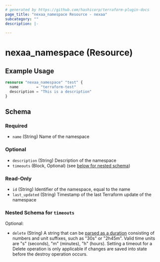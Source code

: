 ```yaml
---
# generated by https://github.com/hashicorp/terraform-plugin-docs
page_title: "nexaa_namespace Resource - nexaa"
subcategory: ""
description: |-
  
---
```


# nexaa_namespace (Resource)



## Example Usage

```terraform
resource "nexaa_namespace" "test" {
  name        = "terraform-test"
  description = "This is a description"
}
```

<!-- schema generated by tfplugindocs -->
## Schema

### Required

- `name` (String) Name of the namespace

### Optional

- `description` (String) Description of the namespace
- `timeouts` (Block, Optional) (see [below for nested schema](#nestedblock--timeouts))

### Read-Only

- `id` (String) Identifier of the namespace, equal to the name
- `last_updated` (String) Timestamp of the last Terraform update of the namespace

<a id="nestedblock--timeouts"></a>
### Nested Schema for `timeouts`

Optional:

- `delete` (String) A string that can be [parsed as a duration](https://pkg.go.dev/time#ParseDuration) consisting of numbers and unit suffixes, such as "30s" or "2h45m". Valid time units are "s" (seconds), "m" (minutes), "h" (hours). Setting a timeout for a Delete operation is only applicable if changes are saved into state before the destroy operation occurs.
